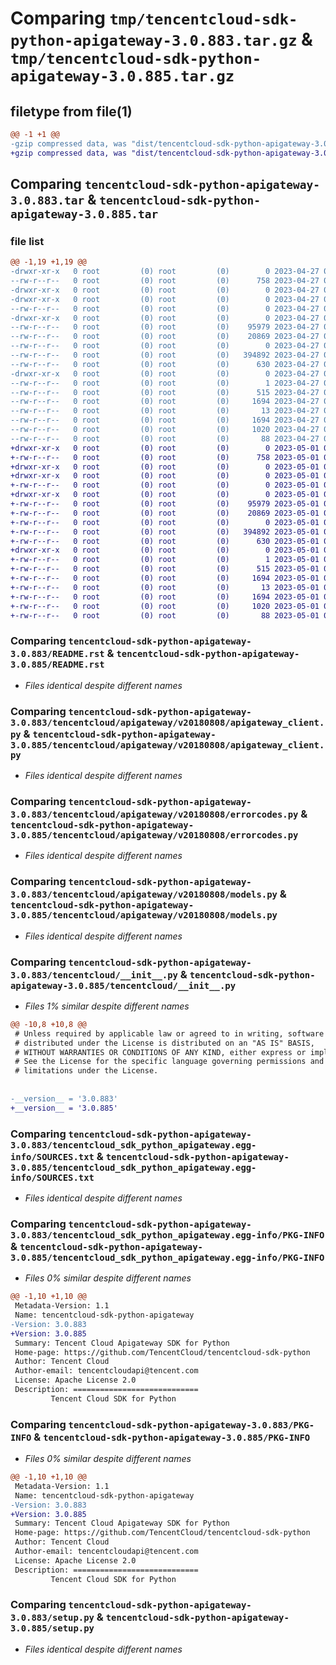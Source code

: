 # Comparing `tmp/tencentcloud-sdk-python-apigateway-3.0.883.tar.gz` & `tmp/tencentcloud-sdk-python-apigateway-3.0.885.tar.gz`

## filetype from file(1)

```diff
@@ -1 +1 @@
-gzip compressed data, was "dist/tencentcloud-sdk-python-apigateway-3.0.883.tar", last modified: Thu Apr 27 00:16:47 2023, max compression
+gzip compressed data, was "dist/tencentcloud-sdk-python-apigateway-3.0.885.tar", last modified: Mon May  1 00:24:22 2023, max compression
```

## Comparing `tencentcloud-sdk-python-apigateway-3.0.883.tar` & `tencentcloud-sdk-python-apigateway-3.0.885.tar`

### file list

```diff
@@ -1,19 +1,19 @@
-drwxr-xr-x   0 root         (0) root         (0)        0 2023-04-27 00:16:47.000000 tencentcloud-sdk-python-apigateway-3.0.883/
--rw-r--r--   0 root         (0) root         (0)      758 2023-04-27 00:16:47.000000 tencentcloud-sdk-python-apigateway-3.0.883/README.rst
-drwxr-xr-x   0 root         (0) root         (0)        0 2023-04-27 00:16:47.000000 tencentcloud-sdk-python-apigateway-3.0.883/tencentcloud/
-drwxr-xr-x   0 root         (0) root         (0)        0 2023-04-27 00:16:47.000000 tencentcloud-sdk-python-apigateway-3.0.883/tencentcloud/apigateway/
--rw-r--r--   0 root         (0) root         (0)        0 2023-04-27 00:16:47.000000 tencentcloud-sdk-python-apigateway-3.0.883/tencentcloud/apigateway/__init__.py
-drwxr-xr-x   0 root         (0) root         (0)        0 2023-04-27 00:16:47.000000 tencentcloud-sdk-python-apigateway-3.0.883/tencentcloud/apigateway/v20180808/
--rw-r--r--   0 root         (0) root         (0)    95979 2023-04-27 00:16:47.000000 tencentcloud-sdk-python-apigateway-3.0.883/tencentcloud/apigateway/v20180808/apigateway_client.py
--rw-r--r--   0 root         (0) root         (0)    20869 2023-04-27 00:16:47.000000 tencentcloud-sdk-python-apigateway-3.0.883/tencentcloud/apigateway/v20180808/errorcodes.py
--rw-r--r--   0 root         (0) root         (0)        0 2023-04-27 00:16:47.000000 tencentcloud-sdk-python-apigateway-3.0.883/tencentcloud/apigateway/v20180808/__init__.py
--rw-r--r--   0 root         (0) root         (0)   394892 2023-04-27 00:16:47.000000 tencentcloud-sdk-python-apigateway-3.0.883/tencentcloud/apigateway/v20180808/models.py
--rw-r--r--   0 root         (0) root         (0)      630 2023-04-27 00:16:47.000000 tencentcloud-sdk-python-apigateway-3.0.883/tencentcloud/__init__.py
-drwxr-xr-x   0 root         (0) root         (0)        0 2023-04-27 00:16:47.000000 tencentcloud-sdk-python-apigateway-3.0.883/tencentcloud_sdk_python_apigateway.egg-info/
--rw-r--r--   0 root         (0) root         (0)        1 2023-04-27 00:16:47.000000 tencentcloud-sdk-python-apigateway-3.0.883/tencentcloud_sdk_python_apigateway.egg-info/dependency_links.txt
--rw-r--r--   0 root         (0) root         (0)      515 2023-04-27 00:16:47.000000 tencentcloud-sdk-python-apigateway-3.0.883/tencentcloud_sdk_python_apigateway.egg-info/SOURCES.txt
--rw-r--r--   0 root         (0) root         (0)     1694 2023-04-27 00:16:47.000000 tencentcloud-sdk-python-apigateway-3.0.883/tencentcloud_sdk_python_apigateway.egg-info/PKG-INFO
--rw-r--r--   0 root         (0) root         (0)       13 2023-04-27 00:16:47.000000 tencentcloud-sdk-python-apigateway-3.0.883/tencentcloud_sdk_python_apigateway.egg-info/top_level.txt
--rw-r--r--   0 root         (0) root         (0)     1694 2023-04-27 00:16:47.000000 tencentcloud-sdk-python-apigateway-3.0.883/PKG-INFO
--rw-r--r--   0 root         (0) root         (0)     1020 2023-04-27 00:16:47.000000 tencentcloud-sdk-python-apigateway-3.0.883/setup.py
--rw-r--r--   0 root         (0) root         (0)       88 2023-04-27 00:16:47.000000 tencentcloud-sdk-python-apigateway-3.0.883/setup.cfg
+drwxr-xr-x   0 root         (0) root         (0)        0 2023-05-01 00:24:22.000000 tencentcloud-sdk-python-apigateway-3.0.885/
+-rw-r--r--   0 root         (0) root         (0)      758 2023-05-01 00:24:22.000000 tencentcloud-sdk-python-apigateway-3.0.885/README.rst
+drwxr-xr-x   0 root         (0) root         (0)        0 2023-05-01 00:24:22.000000 tencentcloud-sdk-python-apigateway-3.0.885/tencentcloud/
+drwxr-xr-x   0 root         (0) root         (0)        0 2023-05-01 00:24:22.000000 tencentcloud-sdk-python-apigateway-3.0.885/tencentcloud/apigateway/
+-rw-r--r--   0 root         (0) root         (0)        0 2023-05-01 00:24:22.000000 tencentcloud-sdk-python-apigateway-3.0.885/tencentcloud/apigateway/__init__.py
+drwxr-xr-x   0 root         (0) root         (0)        0 2023-05-01 00:24:22.000000 tencentcloud-sdk-python-apigateway-3.0.885/tencentcloud/apigateway/v20180808/
+-rw-r--r--   0 root         (0) root         (0)    95979 2023-05-01 00:24:22.000000 tencentcloud-sdk-python-apigateway-3.0.885/tencentcloud/apigateway/v20180808/apigateway_client.py
+-rw-r--r--   0 root         (0) root         (0)    20869 2023-05-01 00:24:22.000000 tencentcloud-sdk-python-apigateway-3.0.885/tencentcloud/apigateway/v20180808/errorcodes.py
+-rw-r--r--   0 root         (0) root         (0)        0 2023-05-01 00:24:22.000000 tencentcloud-sdk-python-apigateway-3.0.885/tencentcloud/apigateway/v20180808/__init__.py
+-rw-r--r--   0 root         (0) root         (0)   394892 2023-05-01 00:24:22.000000 tencentcloud-sdk-python-apigateway-3.0.885/tencentcloud/apigateway/v20180808/models.py
+-rw-r--r--   0 root         (0) root         (0)      630 2023-05-01 00:24:22.000000 tencentcloud-sdk-python-apigateway-3.0.885/tencentcloud/__init__.py
+drwxr-xr-x   0 root         (0) root         (0)        0 2023-05-01 00:24:22.000000 tencentcloud-sdk-python-apigateway-3.0.885/tencentcloud_sdk_python_apigateway.egg-info/
+-rw-r--r--   0 root         (0) root         (0)        1 2023-05-01 00:24:22.000000 tencentcloud-sdk-python-apigateway-3.0.885/tencentcloud_sdk_python_apigateway.egg-info/dependency_links.txt
+-rw-r--r--   0 root         (0) root         (0)      515 2023-05-01 00:24:22.000000 tencentcloud-sdk-python-apigateway-3.0.885/tencentcloud_sdk_python_apigateway.egg-info/SOURCES.txt
+-rw-r--r--   0 root         (0) root         (0)     1694 2023-05-01 00:24:22.000000 tencentcloud-sdk-python-apigateway-3.0.885/tencentcloud_sdk_python_apigateway.egg-info/PKG-INFO
+-rw-r--r--   0 root         (0) root         (0)       13 2023-05-01 00:24:22.000000 tencentcloud-sdk-python-apigateway-3.0.885/tencentcloud_sdk_python_apigateway.egg-info/top_level.txt
+-rw-r--r--   0 root         (0) root         (0)     1694 2023-05-01 00:24:22.000000 tencentcloud-sdk-python-apigateway-3.0.885/PKG-INFO
+-rw-r--r--   0 root         (0) root         (0)     1020 2023-05-01 00:24:22.000000 tencentcloud-sdk-python-apigateway-3.0.885/setup.py
+-rw-r--r--   0 root         (0) root         (0)       88 2023-05-01 00:24:22.000000 tencentcloud-sdk-python-apigateway-3.0.885/setup.cfg
```

### Comparing `tencentcloud-sdk-python-apigateway-3.0.883/README.rst` & `tencentcloud-sdk-python-apigateway-3.0.885/README.rst`

 * *Files identical despite different names*

### Comparing `tencentcloud-sdk-python-apigateway-3.0.883/tencentcloud/apigateway/v20180808/apigateway_client.py` & `tencentcloud-sdk-python-apigateway-3.0.885/tencentcloud/apigateway/v20180808/apigateway_client.py`

 * *Files identical despite different names*

### Comparing `tencentcloud-sdk-python-apigateway-3.0.883/tencentcloud/apigateway/v20180808/errorcodes.py` & `tencentcloud-sdk-python-apigateway-3.0.885/tencentcloud/apigateway/v20180808/errorcodes.py`

 * *Files identical despite different names*

### Comparing `tencentcloud-sdk-python-apigateway-3.0.883/tencentcloud/apigateway/v20180808/models.py` & `tencentcloud-sdk-python-apigateway-3.0.885/tencentcloud/apigateway/v20180808/models.py`

 * *Files identical despite different names*

### Comparing `tencentcloud-sdk-python-apigateway-3.0.883/tencentcloud/__init__.py` & `tencentcloud-sdk-python-apigateway-3.0.885/tencentcloud/__init__.py`

 * *Files 1% similar despite different names*

```diff
@@ -10,8 +10,8 @@
 # Unless required by applicable law or agreed to in writing, software
 # distributed under the License is distributed on an "AS IS" BASIS,
 # WITHOUT WARRANTIES OR CONDITIONS OF ANY KIND, either express or implied.
 # See the License for the specific language governing permissions and
 # limitations under the License.
 
 
-__version__ = '3.0.883'
+__version__ = '3.0.885'
```

### Comparing `tencentcloud-sdk-python-apigateway-3.0.883/tencentcloud_sdk_python_apigateway.egg-info/SOURCES.txt` & `tencentcloud-sdk-python-apigateway-3.0.885/tencentcloud_sdk_python_apigateway.egg-info/SOURCES.txt`

 * *Files identical despite different names*

### Comparing `tencentcloud-sdk-python-apigateway-3.0.883/tencentcloud_sdk_python_apigateway.egg-info/PKG-INFO` & `tencentcloud-sdk-python-apigateway-3.0.885/tencentcloud_sdk_python_apigateway.egg-info/PKG-INFO`

 * *Files 0% similar despite different names*

```diff
@@ -1,10 +1,10 @@
 Metadata-Version: 1.1
 Name: tencentcloud-sdk-python-apigateway
-Version: 3.0.883
+Version: 3.0.885
 Summary: Tencent Cloud Apigateway SDK for Python
 Home-page: https://github.com/TencentCloud/tencentcloud-sdk-python
 Author: Tencent Cloud
 Author-email: tencentcloudapi@tencent.com
 License: Apache License 2.0
 Description: ============================
         Tencent Cloud SDK for Python
```

### Comparing `tencentcloud-sdk-python-apigateway-3.0.883/PKG-INFO` & `tencentcloud-sdk-python-apigateway-3.0.885/PKG-INFO`

 * *Files 0% similar despite different names*

```diff
@@ -1,10 +1,10 @@
 Metadata-Version: 1.1
 Name: tencentcloud-sdk-python-apigateway
-Version: 3.0.883
+Version: 3.0.885
 Summary: Tencent Cloud Apigateway SDK for Python
 Home-page: https://github.com/TencentCloud/tencentcloud-sdk-python
 Author: Tencent Cloud
 Author-email: tencentcloudapi@tencent.com
 License: Apache License 2.0
 Description: ============================
         Tencent Cloud SDK for Python
```

### Comparing `tencentcloud-sdk-python-apigateway-3.0.883/setup.py` & `tencentcloud-sdk-python-apigateway-3.0.885/setup.py`

 * *Files identical despite different names*

